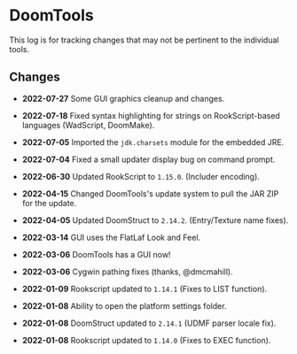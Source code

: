 DoomTools
=========

This log is for tracking changes that may not be pertinent to the individual tools.


Changes
-------

- **2022-07-27** Some GUI graphics cleanup and changes.

- **2022-07-18** Fixed syntax highlighting for strings on RookScript-based languages (WadScript, DoomMake).

- **2022-07-05** Imported the `jdk.charsets` module for the embedded JRE.
- **2022-07-04** Fixed a small updater display bug on command prompt.
- **2022-06-30** Updated RookScript to `1.15.0`. (Includer encoding).

- **2022-04-15** Changed DoomTools's update system to pull the JAR ZIP for the update.
- **2022-04-05** Updated DoomStruct to `2.14.2`. (Entry/Texture name fixes).

- **2022-03-14** GUI uses the FlatLaf Look and Feel.

- **2022-03-06** DoomTools has a GUI now!
- **2022-03-06** Cygwin pathing fixes (thanks, @dmcmahill).

- **2022-01-09** Rookscript updated to `1.14.1` (Fixes to LIST function).

- **2022-01-08** Ability to open the platform settings folder.
- **2022-01-08** DoomStruct updated to `2.14.1` (UDMF parser locale fix).
- **2022-01-08** Rookscript updated to `1.14.0` (Fixes to EXEC function).
